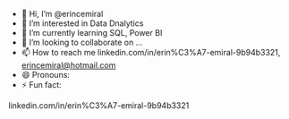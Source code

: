 - 👋 Hi, I’m @erincemiral
- 👀 I’m interested in Data Dnalytics
- 🌱 I’m currently learning SQL, Power BI
- 💞️ I’m looking to collaborate on ...
- 📫 How to reach me linkedin.com/in/erin%C3%A7-emiral-9b94b3321, erincemiral@hotmail.com
- 😄 Pronouns: 
- ⚡ Fun fact: 

<!---
erincemiral/erincemiral is a ✨ special ✨ repository because its `README.md` (this file) appears on your GitHub profile.
You can click the Preview link to take a look at your changes.
---> linkedin.com/in/erin%C3%A7-emiral-9b94b3321
